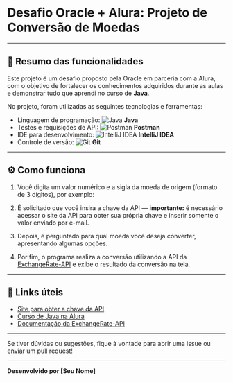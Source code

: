 # Desafio Oracle + Alura: Projeto de Conversão de Moedas

---

## 📝 Resumo das funcionalidades

Este projeto é um desafio proposto pela Oracle em parceria com a Alura, com o objetivo de fortalecer os conhecimentos adquiridos durante as aulas e demonstrar tudo que aprendi no curso de **Java**.

No projeto, foram utilizadas as seguintes tecnologias e ferramentas:

- Linguagem de programação: ![Java](https://img.icons8.com/color/48/000000/java-coffee-cup-logo.png) **Java**
- Testes e requisições de API: ![Postman](https://img.icons8.com/color/48/000000/postman-api.png) **Postman**
- IDE para desenvolvimento: ![IntelliJ IDEA](https://img.icons8.com/color/48/000000/intellij-idea.png) **IntelliJ IDEA**
- Controle de versão: ![Git](https://img.icons8.com/color/48/000000/git.png) **Git**

---

## ⚙️ Como funciona

1. Você digita um valor numérico e a sigla da moeda de origem (formato de 3 dígitos), por exemplo:


2. É solicitado que você insira a chave da API — **importante:** é necessário acessar o site da API para obter sua própria chave e inserir somente o valor enviado por e-mail.

3. Depois, é perguntado para qual moeda você deseja converter, apresentando algumas opções.

4. Por fim, o programa realiza a conversão utilizando a API da [ExchangeRate-API](https://www.exchangerate-api.com) e exibe o resultado da conversão na tela.

---

## 🔗 Links úteis

- [Site para obter a chave da API](https://www.exchangerate-api.com)
- [Curso de Java na Alura](https://www.alura.com.br)
- [Documentação da ExchangeRate-API](https://www.exchangerate-api.com/docs)

---

Se tiver dúvidas ou sugestões, fique à vontade para abrir uma issue ou enviar um pull request!

---

**Desenvolvido por [Seu Nome]**

